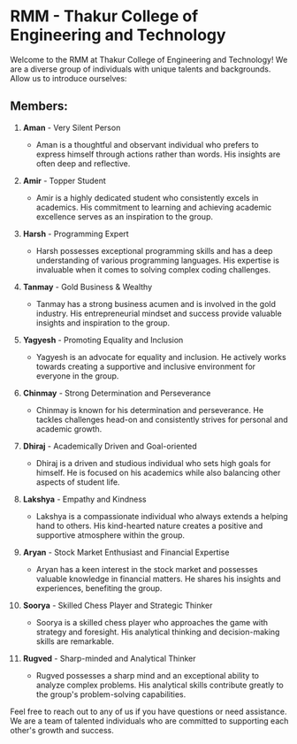 

# RMM - Thakur College of Engineering and Technology

Welcome to the RMM  at Thakur College of Engineering and Technology! We are a diverse group of individuals with unique talents and backgrounds. Allow us to introduce ourselves:

## Members:

1. **Aman** - Very Silent Person
   - Aman is a thoughtful and observant individual who prefers to express himself through actions rather than words. His insights are often deep and reflective.

2. **Amir** - Topper Student
   - Amir is a highly dedicated student who consistently excels in academics. His commitment to learning and achieving academic excellence serves as an inspiration to the group.

3. **Harsh** - Programming Expert
   - Harsh possesses exceptional programming skills and has a deep understanding of various programming languages. His expertise is invaluable when it comes to solving complex coding challenges.

4. **Tanmay** - Gold Business & Wealthy
   - Tanmay has a strong business acumen and is involved in the gold industry. His entrepreneurial mindset and success provide valuable insights and inspiration to the group.

5. **Yagyesh** - Promoting Equality and Inclusion
   - Yagyesh is an advocate for equality and inclusion. He actively works towards creating a supportive and inclusive environment for everyone in the group.

6. **Chinmay** - Strong Determination and Perseverance
   - Chinmay is known for his determination and perseverance. He tackles challenges head-on and consistently strives for personal and academic growth.

7. **Dhiraj** - Academically Driven and Goal-oriented
   - Dhiraj is a driven and studious individual who sets high goals for himself. He is focused on his academics while also balancing other aspects of student life.

8. **Lakshya** - Empathy and Kindness
   - Lakshya is a compassionate individual who always extends a helping hand to others. His kind-hearted nature creates a positive and supportive atmosphere within the group.

9. **Aryan** - Stock Market Enthusiast and Financial Expertise
   - Aryan has a keen interest in the stock market and possesses valuable knowledge in financial matters. He shares his insights and experiences, benefiting the group.

10. **Soorya** - Skilled Chess Player and Strategic Thinker
    - Soorya is a skilled chess player who approaches the game with strategy and foresight. His analytical thinking and decision-making skills are remarkable.

11. **Rugved** - Sharp-minded and Analytical Thinker
    - Rugved possesses a sharp mind and an exceptional ability to analyze complex problems. His analytical skills contribute greatly to the group's problem-solving capabilities.

Feel free to reach out to any of us if you have questions or need assistance. We are a team of talented individuals who are committed to supporting each other's growth and success.

